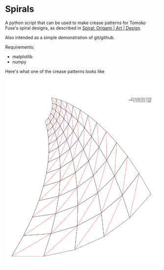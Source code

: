 # Spirals
A python script that can be used to make crease patterns for Tomoko Fuse's spiral designs, as described in [Spiral: Origami | Art | Design](https://viereck-verlag.de/en/produkt/spiral-origami-art-design/).

Also intended as a simple demonstration of git/github.
 
Requirements:
- matplotlib
- numpy

Here's what one of the crease patterns looks like

<img src='spiral_5|12|30.png'>